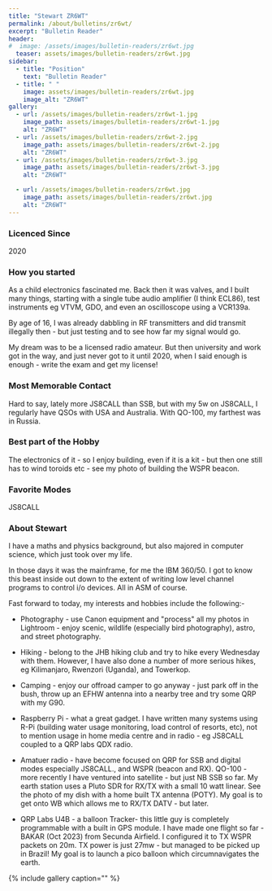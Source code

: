 ```yaml
---
title: "Stewart ZR6WT"
permalink: /about/bulletins/zr6wt/
excerpt: "Bulletin Reader"
header:
#  image: /assets/images/bulletin-readers/zr6wt.jpg
  teaser: assets/images/bulletin-readers/zr6wt.jpg
sidebar:
  - title: "Position"
    text: "Bulletin Reader"
  - title: " "
    image: assets/images/bulletin-readers/zr6wt.jpg
    image_alt: "ZR6WT"
gallery:
  - url: /assets/images/bulletin-readers/zr6wt-1.jpg
    image_path: assets/images/bulletin-readers/zr6wt-1.jpg
    alt: "ZR6WT"
  - url: /assets/images/bulletin-readers/zr6wt-2.jpg
    image_path: assets/images/bulletin-readers/zr6wt-2.jpg
    alt: "ZR6WT"
  - url: /assets/images/bulletin-readers/zr6wt-3.jpg
    image_path: assets/images/bulletin-readers/zr6wt-3.jpg
    alt: "ZR6WT"

  - url: /assets/images/bulletin-readers/zr6wt.jpg
    image_path: assets/images/bulletin-readers/zr6wt.jpg
    alt: "ZR6WT"
---
```


### Licenced Since
2020

### How you started
As a child electronics fascinated me. Back then it was valves, and I built many things, starting with a single tube audio amplifier (I think ECL86), test instruments eg VTVM, GDO, and even an oscilloscope using a VCR139a. 

By age of 16, I was already dabbling in RF transmitters and did transmit illegally then - but just testing and to see how far my signal would go. 

My dream was to be a licensed radio amateur. But then university and work got in the way, and just never got to it until 2020, when I said enough is enough - write the exam and get my license!

### Most Memorable Contact
Hard to say, lately more JS8CALL than SSB, but with my 5w on JS8CALL, I regularly have QSOs with USA and Australia. With QO-100, my farthest was in Russia.

### Best part of the Hobby
The electronics of it - so I enjoy building, even if it is a kit - but then one still has to wind toroids etc - see my photo of building the WSPR beacon.

### Favorite Modes
JS8CALL

### About Stewart 
I have a maths and physics background, but also majored in computer science, which just took over my life. 

In those days it was the mainframe, for me the IBM 360/50. I got to know this beast inside out down to the extent of writing low level channel programs to control i/o devices. All in ASM of course.

Fast forward to today, my interests and hobbies include the following:-
 - Photography - use Canon equipment and "process" all my photos in Lightroom - enjoy scenic, wildlife (especially bird photography), astro, and street photography.

 - Hiking - belong to the JHB hiking club and try to hike every Wednesday with them. However, I have also done a number of more serious hikes, eg Kilimanjaro, Rwenzori (Uganda), and Towerkop.

 - Camping - enjoy our offroad camper to go anyway - just park off in the bush, throw up an EFHW antenna into a nearby tree and try some QRP with my G90.

 - Raspberry Pi - what a great gadget. I have written many systems using R-Pi (building water usage monitoring, load control of resorts, etc), not to mention usage in home media centre and in radio - eg JS8CALL coupled to a QRP labs QDX radio.

 - Amatuer radio - have become focused on QRP for SSB and digital modes especially JS8CALL., and WSPR (beacon and RX).
QO-100 - more recently I have ventured into satellite - but just NB SSB so far. My earth station uses a Pluto SDR for RX/TX with a small 10 watt linear. See the photo of my dish with a home built TX antenna (POTY). My goal is to get onto WB which allows me to RX/TX DATV - but later.

 - QRP Labs U4B - a balloon Tracker- this little guy is completely programmable with a built in GPS module. I have made one flight so far - BAKAR (Oct 2023) from Secunda Airfield. I configured it to TX WSPR packets on 20m. TX power is just 27mw - but managed to be picked up in Brazil! My goal is to launch a pico balloon which circumnavigates the earth.


{% include gallery caption="" %}
